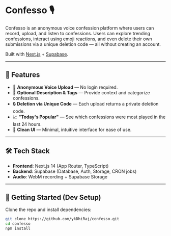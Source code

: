 # Confesso 🎙️

Confesso is an anonymous voice confession platform where users can record, upload, and listen to confessions. Users can explore trending confessions, interact using emoji reactions, and even delete their own submissions via a unique deletion code — all without creating an account.

Built with [Next.js](https://nextjs.org) + [Supabase](https://supabase.com).

---

## 🚀 Features

- 🎤 **Anonymous Voice Upload** — No login required.
- 🧾 **Optional Description & Tags** — Provide context and categorize confessions.
- 🔒 **Deletion via Unique Code** — Each upload returns a private deletion code.
- 📈 **"Today's Popular"** — See which confessions were most played in the last 24 hours.
- 🧠 **Clean UI** — Minimal, intuitive interface for ease of use.

---

## 🛠️ Tech Stack

- **Frontend**: Next.js 14 (App Router, TypeScript)
- **Backend**: Supabase (Database, Auth, Storage, CRON jobs)
- **Audio**: WebM recording + Supabase Storage

---

## 🧪 Getting Started (Dev Setup)

Clone the repo and install dependencies:

```bash
git clone https://github.com/ykDhiRaj/confesso.git
cd confesso
npm install
